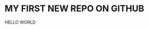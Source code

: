 <!DOCTYPE html>
<html>
<body>
<h1> MY FIRST NEW REPO ON GITHUB </h1>
<p> HELLO WORLD </p>
</body>
</html>







